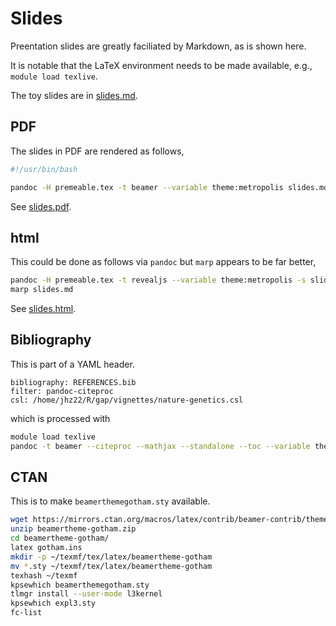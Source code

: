 # Slides

Preentation slides are greatly faciliated by Markdown, as is shown here.

It is notable that the LaTeX environment needs to be made available, e.g., `module load texlive`.

The toy slides are in [slides.md](slides/slides.md).

## PDF

The slides in PDF are rendered as follows,

```bash
#!/usr/bin/bash

pandoc -H premeable.tex -t beamer --variable theme:metropolis slides.md -o slides.pdf
```

See <a href="slides.pdf">slides.pdf</a>.

## html

This could be done as follows via `pandoc` but `marp` appears to be far better,

```bash
pandoc -H premeable.tex -t revealjs --variable theme:metropolis -s slides.md -o slides.html
marp slides.md
```

See <a href="slides.html">slides.html</a>.

## Bibliography

This is part of a YAML header.

```
bibliography: REFERENCES.bib
filter: pandoc-citeproc
csl: /home/jhz22/R/gap/vignettes/nature-genetics.csl
```

which is processed with

```bash
module load texlive
pandoc -t beamer --citeproc --mathjax --standalone --toc --variable theme:metropolis -o gaawr2.pdf gaawr2.md
```

## CTAN

This is to make `beamerthemegotham.sty` available.

```bash
wget https://mirrors.ctan.org/macros/latex/contrib/beamer-contrib/themes/beamertheme-gotham.zip
unzip beamertheme-gotham.zip
cd beamertheme-gotham/
latex gotham.ins
mkdir -p ~/texmf/tex/latex/beamertheme-gotham
mv *.sty ~/texmf/tex/latex/beamertheme-gotham
texhash ~/texmf
kpsewhich beamerthemegotham.sty
tlmgr install --user-mode l3kernel
kpsewhich expl3.sty
fc-list
```
